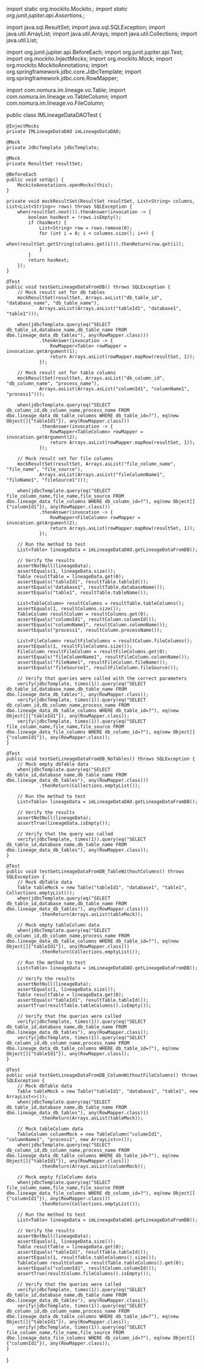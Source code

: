 import static org.mockito.Mockito.*;
import static org.junit.jupiter.api.Assertions.*;

import java.sql.ResultSet;
import java.sql.SQLException;
import java.util.ArrayList;
import java.util.Arrays;
import java.util.Collections;
import java.util.List;

import org.junit.jupiter.api.BeforeEach;
import org.junit.jupiter.api.Test;
import org.mockito.InjectMocks;
import org.mockito.Mock;
import org.mockito.MockitoAnnotations;
import org.springframework.jdbc.core.JdbcTemplate;
import org.springframework.jdbc.core.RowMapper;

import com.nomura.im.lineage.vo.Table;
import com.nomura.im.lineage.vo.TableColumn;
import com.nomura.im.lineage.vo.FileColumn;

public class IMLineageDataDAOTest {

    @InjectMocks
    private IMLineageDataDAO imLineageDataDAO;

    @Mock
    private JdbcTemplate jdbcTemplate;

    @Mock
    private ResultSet resultSet;

    @BeforeEach
    public void setUp() {
        MockitoAnnotations.openMocks(this);
    }

    private void mockResultSet(ResultSet resultSet, List<String> columns, List<List<String>> rows) throws SQLException {
        when(resultSet.next()).thenAnswer(invocation -> {
            boolean hasNext = !rows.isEmpty();
            if (hasNext) {
                List<String> row = rows.remove(0);
                for (int i = 0; i < columns.size(); i++) {
                    when(resultSet.getString(columns.get(i))).thenReturn(row.get(i));
                }
            }
            return hasNext;
        });
    }

    @Test
    public void testGetLineageDataFromDB() throws SQLException {
        // Mock result set for db tables
        mockResultSet(resultSet, Arrays.asList("db_table_id", "database_name", "db_table_name"),
                Arrays.asList(Arrays.asList("tableId1", "database1", "table1")));

        when(jdbcTemplate.query(eq("SELECT db_table_id,database_name,db_table_name FROM dbo.lineage_data_db_tables"), any(RowMapper.class)))
                .thenAnswer(invocation -> {
                    RowMapper<Table> rowMapper = invocation.getArgument(1);
                    return Arrays.asList(rowMapper.mapRow(resultSet, 1));
                });

        // Mock result set for table columns
        mockResultSet(resultSet, Arrays.asList("db_column_id", "db_column_name", "process_name"),
                Arrays.asList(Arrays.asList("columnId1", "columnName1", "process1")));

        when(jdbcTemplate.query(eq("SELECT db_column_id,db_column_name,process_name FROM dbo.lineage_data_db_table_columns WHERE db_table_id=?"), eq(new Object[]{"tableId1"}), any(RowMapper.class)))
                .thenAnswer(invocation -> {
                    RowMapper<TableColumn> rowMapper = invocation.getArgument(2);
                    return Arrays.asList(rowMapper.mapRow(resultSet, 1));
                });

        // Mock result set for file columns
        mockResultSet(resultSet, Arrays.asList("file_column_name", "file_name", "file_source"),
                Arrays.asList(Arrays.asList("fileColumnName1", "fileName1", "fileSource1")));

        when(jdbcTemplate.query(eq("SELECT file_column_name,file_name,file_source FROM dbo.lineage_data_file_columns WHERE db_column_id=?"), eq(new Object[]{"columnId1"}), any(RowMapper.class)))
                .thenAnswer(invocation -> {
                    RowMapper<FileColumn> rowMapper = invocation.getArgument(2);
                    return Arrays.asList(rowMapper.mapRow(resultSet, 1));
                });

        // Run the method to test
        List<Table> lineageData = imLineageDataDAO.getLineageDataFromDB();

        // Verify the results
        assertNotNull(lineageData);
        assertEquals(1, lineageData.size());
        Table resultTable = lineageData.get(0);
        assertEquals("tableId1", resultTable.tableId());
        assertEquals("database1", resultTable.databaseName());
        assertEquals("table1", resultTable.tableName());

        List<TableColumn> resultColumns = resultTable.tableColumns();
        assertEquals(1, resultColumns.size());
        TableColumn resultColumn = resultColumns.get(0);
        assertEquals("columnId1", resultColumn.columnId());
        assertEquals("columnName1", resultColumn.columnName());
        assertEquals("process1", resultColumn.processName());

        List<FileColumn> resultFileColumns = resultColumn.fileColumns();
        assertEquals(1, resultFileColumns.size());
        FileColumn resultFileColumn = resultFileColumns.get(0);
        assertEquals("fileColumnName1", resultFileColumn.columnName());
        assertEquals("fileName1", resultFileColumn.fileName());
        assertEquals("fileSource1", resultFileColumn.fileSource());

        // Verify that queries were called with the correct parameters
        verify(jdbcTemplate, times(1)).query(eq("SELECT db_table_id,database_name,db_table_name FROM dbo.lineage_data_db_tables"), any(RowMapper.class));
        verify(jdbcTemplate, times(1)).query(eq("SELECT db_column_id,db_column_name,process_name FROM dbo.lineage_data_db_table_columns WHERE db_table_id=?"), eq(new Object[]{"tableId1"}), any(RowMapper.class));
        verify(jdbcTemplate, times(1)).query(eq("SELECT file_column_name,file_name,file_source FROM dbo.lineage_data_file_columns WHERE db_column_id=?"), eq(new Object[]{"columnId1"}), any(RowMapper.class));
    }

    @Test
    public void testGetLineageDataFromDB_NoTables() throws SQLException {
        // Mock empty dbTable data
        when(jdbcTemplate.query(eq("SELECT db_table_id,database_name,db_table_name FROM dbo.lineage_data_db_tables"), any(RowMapper.class)))
                .thenReturn(Collections.emptyList());

        // Run the method to test
        List<Table> lineageData = imLineageDataDAO.getLineageDataFromDB();

        // Verify the results
        assertNotNull(lineageData);
        assertTrue(lineageData.isEmpty());

        // Verify that the query was called
        verify(jdbcTemplate, times(1)).query(eq("SELECT db_table_id,database_name,db_table_name FROM dbo.lineage_data_db_tables"), any(RowMapper.class));
    }

    @Test
    public void testGetLineageDataFromDB_TableWithoutColumns() throws SQLException {
        // Mock dbTable data
        Table tableMock = new Table("tableId1", "database1", "table1", Collections.emptyList());
        when(jdbcTemplate.query(eq("SELECT db_table_id,database_name,db_table_name FROM dbo.lineage_data_db_tables"), any(RowMapper.class)))
                .thenReturn(Arrays.asList(tableMock));

        // Mock empty tableColumn data
        when(jdbcTemplate.query(eq("SELECT db_column_id,db_column_name,process_name FROM dbo.lineage_data_db_table_columns WHERE db_table_id=?"), eq(new Object[]{"tableId1"}), any(RowMapper.class)))
                .thenReturn(Collections.emptyList());

        // Run the method to test
        List<Table> lineageData = imLineageDataDAO.getLineageDataFromDB();

        // Verify the results
        assertNotNull(lineageData);
        assertEquals(1, lineageData.size());
        Table resultTable = lineageData.get(0);
        assertEquals("tableId1", resultTable.tableId());
        assertTrue(resultTable.tableColumns().isEmpty());

        // Verify that the queries were called
        verify(jdbcTemplate, times(1)).query(eq("SELECT db_table_id,database_name,db_table_name FROM dbo.lineage_data_db_tables"), any(RowMapper.class));
        verify(jdbcTemplate, times(1)).query(eq("SELECT db_column_id,db_column_name,process_name FROM dbo.lineage_data_db_table_columns WHERE db_table_id=?"), eq(new Object[]{"tableId1"}), any(RowMapper.class));
    }

    @Test
    public void testGetLineageDataFromDB_ColumnWithoutFileColumns() throws SQLException {
        // Mock dbTable data
        Table tableMock = new Table("tableId1", "database1", "table1", new ArrayList<>());
        when(jdbcTemplate.query(eq("SELECT db_table_id,database_name,db_table_name FROM dbo.lineage_data_db_tables"), any(RowMapper.class)))
                .thenReturn(Arrays.asList(tableMock));

        // Mock tableColumn data
        TableColumn columnMock = new TableColumn("columnId1", "columnName1", "process1", new ArrayList<>());
        when(jdbcTemplate.query(eq("SELECT db_column_id,db_column_name,process_name FROM dbo.lineage_data_db_table_columns WHERE db_table_id=?"), eq(new Object[]{"tableId1"}), any(RowMapper.class)))
                .thenReturn(Arrays.asList(columnMock));

        // Mock empty fileColumn data
        when(jdbcTemplate.query(eq("SELECT file_column_name,file_name,file_source FROM dbo.lineage_data_file_columns WHERE db_column_id=?"), eq(new Object[]{"columnId1"}), any(RowMapper.class)))
                .thenReturn(Collections.emptyList());

        // Run the method to test
        List<Table> lineageData = imLineageDataDAO.getLineageDataFromDB();

        // Verify the results
        assertNotNull(lineageData);
        assertEquals(1, lineageData.size());
        Table resultTable = lineageData.get(0);
        assertEquals("tableId1", resultTable.tableId());
        assertEquals(1, resultTable.tableColumns().size());
        TableColumn resultColumn = resultTable.tableColumns().get(0);
        assertEquals("columnId1", resultColumn.columnId());
        assertTrue(resultColumn.fileColumns().isEmpty());

        // Verify that the queries were called
        verify(jdbcTemplate, times(1)).query(eq("SELECT db_table_id,database_name,db_table_name FROM dbo.lineage_data_db_tables"), any(RowMapper.class));
        verify(jdbcTemplate, times(1)).query(eq("SELECT db_column_id,db_column_name,process_name FROM dbo.lineage_data_db_table_columns WHERE db_table_id=?"), eq(new Object[]{"tableId1"}), any(RowMapper.class));
        verify(jdbcTemplate, times(1)).query(eq("SELECT file_column_name,file_name,file_source FROM dbo.lineage_data_file_columns WHERE db_column_id=?"), eq(new Object[]{"columnId1"}), any(RowMapper.class));
    }
}
